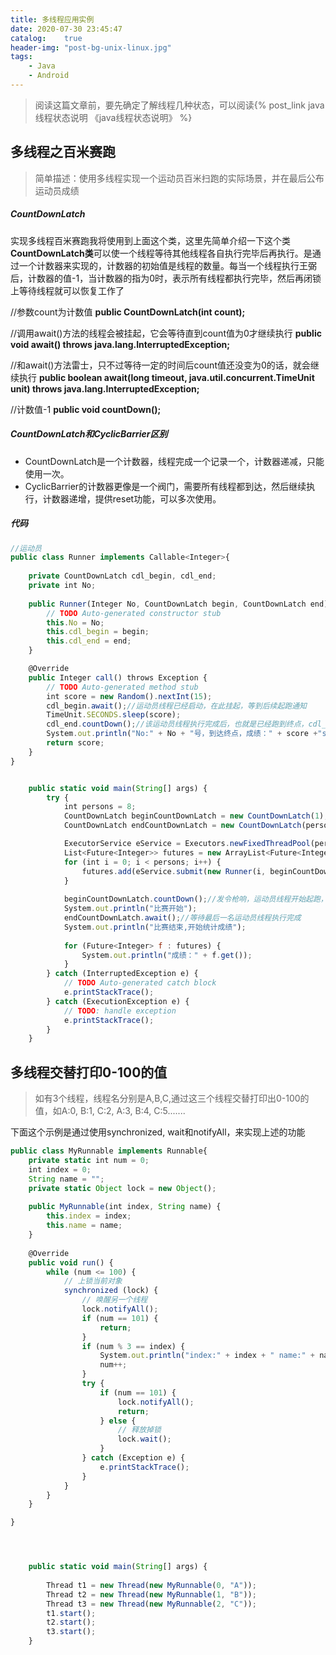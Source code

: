 ```yaml
---
title: 多线程应用实例
date: 2020-07-30 23:45:47
catalog:    true
header-img: "post-bg-unix-linux.jpg"
tags:
    - Java
    - Android
---
```


>阅读这篇文章前，要先确定了解线程几种状态，可以阅读{% post_link java线程状态说明 《java线程状态说明》 %}

## 多线程之百米赛跑

>简单描述：使用多线程实现一个运动员百米扫跑的实际场景，并在最后公布运动员成绩

##### CountDownLatch

实现多线程百米赛跑我将使用到上面这个类，这里先简单介绍一下这个类**CountDownLatch类**可以使一个线程等待其他线程各自执行完毕后再执行。是通过一个计数器来实现的，计数器的初始值是线程的数量。每当一个线程执行王弼后，计数器的值-1，当计数器的指为0时，表示所有线程都执行完毕，然后再闭锁上等待线程就可以恢复工作了

//参数count为计数值
**public CountDownLatch(int count);**

//调用await()方法的线程会被挂起，它会等待直到count值为0才继续执行
**public void await() throws java.lang.InterruptedException;**

//和await()方法雷士，只不过等待一定的时间后count值还没变为0的话，就会继续执行
**public boolean await(long timeout, java.util.concurrent.TimeUnit unit) throws java.lang.InterruptedException;**

//计数值-1
**public void countDown();**

##### CountDownLatch和CyclicBarrier区别

* CountDownLatch是一个计数器，线程完成一个记录一个，计数器递减，只能使用一次。
* CyclicBarrier的计数器更像是一个阀门，需要所有线程都到达，然后继续执行，计数器递增，提供reset功能，可以多次使用。

##### 代码

```js
//运动员
public class Runner implements Callable<Integer>{
	
	private CountDownLatch cdl_begin, cdl_end;
	private int No;
	
	public Runner(Integer No, CountDownLatch begin, CountDownLatch end) {
		// TODO Auto-generated constructor stub
		this.No = No;
		this.cdl_begin = begin;
		this.cdl_end = end;
	}

	@Override
	public Integer call() throws Exception {
		// TODO Auto-generated method stub
		int score = new Random().nextInt(15);
		cdl_begin.await();//运动员线程已经启动，在此挂起，等到后续起跑通知
		TimeUnit.SECONDS.sleep(score);
		cdl_end.countDown();//该运动员线程执行完成后，也就是已经跑到终点，cdl_end计数器-1，当cdl_end计数值变为0，比赛结束开始统计成绩
		System.out.println("No:" + No + "号，到达终点，成绩：" + score +"s");
		return score;
	}
}


	public static void main(String[] args) {
		try {
			int persons = 8;
			CountDownLatch beginCountDownLatch = new CountDownLatch(1);
			CountDownLatch endCountDownLatch = new CountDownLatch(persons);

			ExecutorService eService = Executors.newFixedThreadPool(persons);
			List<Future<Integer>> futures = new ArrayList<Future<Integer>>();
			for (int i = 0; i < persons; i++) {
				futures.add(eService.submit(new Runner(i, beginCountDownLatch, endCountDownLatch)));
			}
			
			beginCountDownLatch.countDown();//发令枪响，运动员线程开始起跑，运行后续的代码
			System.out.println("比赛开始");
			endCountDownLatch.await();//等待最后一名运动员线程执行完成
			System.out.println("比赛结束,开始统计成绩");
			
			for (Future<Integer> f : futures) {
				System.out.println("成绩：" + f.get());
			}
		} catch (InterruptedException e) {
			// TODO Auto-generated catch block
			e.printStackTrace();
		} catch (ExecutionException e) {
			// TODO: handle exception
			e.printStackTrace();
		}
	}

```

## 多线程交替打印0-100的值

>如有3个线程，线程名分别是A,B,C,通过这三个线程交替打印出0-100的值，如A:0, B:1, C:2, A:3, B:4, C:5.......

下面这个示例是通过使用synchronized, wait和notifyAll，来实现上述的功能

```js
public class MyRunnable implements Runnable{
	private static int num = 0;
	int index = 0;
	String name = "";
	private static Object lock = new Object();
	
	public MyRunnable(int index, String name) {
		this.index = index;
		this.name = name;
	}
	
	@Override
	public void run() {
		while (num <= 100) {
			// 上锁当前对象
			synchronized (lock) {
				// 唤醒另一个线程
				lock.notifyAll();
				if (num == 101) {
					return;
				}
				if (num % 3 == index) {
					System.out.println("index:" + index + " name:" + name + " num:" + num);
					num++;
				}
				try {
					if (num == 101) {
						lock.notifyAll();
						return;
					} else {
						// 释放掉锁
						lock.wait();
					}
				} catch (Exception e) {
					e.printStackTrace();
				}
			}
		}
	}

}




	public static void main(String[] args) {
		
		Thread t1 = new Thread(new MyRunnable(0, "A"));
		Thread t2 = new Thread(new MyRunnable(1, "B"));
		Thread t3 = new Thread(new MyRunnable(2, "C"));
		t1.start();
		t2.start();
		t3.start();
	}
```

<!-- 
5种方法
使用synchronized, wait和notifyAll
使用Lock->ReentrantLock 和 state标志
使用Lock->ReentrantLock 和Condition（await 、signal、signalAll）
使用Semaphore
使用AtomicInteger
 -->